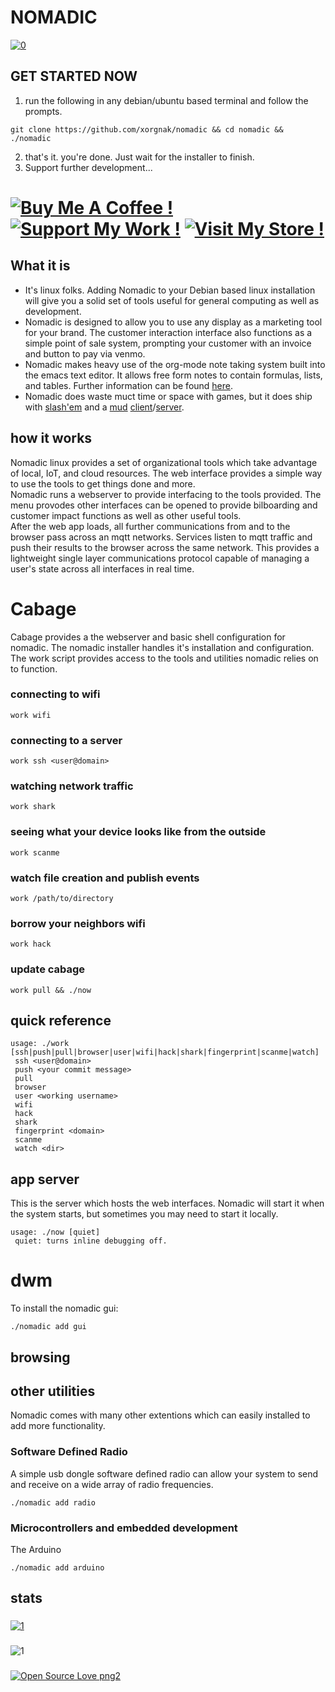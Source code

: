 # NOMADIC
[![0](https://img.shields.io/badge/Made%20with:-Ruby,%20Bash,%20Javascript,%20C/C++,%20and%20<3!-1f425f.svg)](https://rubylang.org/)
## GET STARTED NOW
1. run the following in any debian/ubuntu based terminal and follow the prompts.
```
git clone https://github.com/xorgnak/nomadic && cd nomadic && ./nomadic
```
2. that's it.  you're done.  Just wait for the installer to finish.
3. Support further development...
# [![Buy Me A Coffee !](https://img.shields.io/badge/buy%20me%20a-coffee-1abc9c.svg)](https://www.buymeacoffee.com/maxcatman) [![Support My Work !](https://img.shields.io/badge/support%20my-work-1abc9c.svg)](https://www.patreon.com/zyphr) [![Visit My Store !](https://img.shields.io/badge/visit%20my-store-1abc9c.svg)](https://www.etsy.com/shop/tomorrowsfuture)
## What it is
- It's linux folks.  Adding Nomadic to your Debian based linux installation will give you a solid set of tools useful for general computing as well as development.
- Nomadic is designed to allow you to use any display as a marketing tool for your brand.  The customer interaction interface also functions as a simple point of sale system, prompting your customer with an invoice and button to pay via venmo.
- Nomadic makes heavy use of the org-mode note taking system built into the emacs text editor.  It allows free form notes to contain formulas, lists, and tables.  Further information can be found [here](https://orgmode.org/).
- Nomadic does waste muct time or space with games, but it does ship with [slash'em](https://en.wikipedia.org/wiki/Slash%27EM) and a [mud](https://en.wikipedia.org/wiki/MUD) [client](https://tintin.mudhalla.net/)/[server](https://tinymux.org).

## how it works
Nomadic linux provides a set of organizational tools which take advantage of local, IoT, and cloud resources.  The web interface provides a simple way to use the tools to get things done and more.  
Nomadic runs a webserver to provide interfacing to the tools provided.  The menu provodes other interfaces can be opened to provide bilboarding and customer impact functions as well as other useful tools.  
After the web app loads, all further communications from and to the browser pass across an mqtt networks.  Services listen to mqtt traffic and push their results to the browser across the same network.  This provides a lightweight single layer communications protocol capable of managing a user's state across all interfaces in real time.  

# Cabage
Cabage provides a the webserver and basic shell configuration for nomadic.  The nomadic installer handles it's installation and configuration.  The work script provides access to the tools and utilities nomadic relies on to function.
### connecting to wifi
```
work wifi
```
### connecting to a server
```
work ssh <user@domain> 
```
### watching network traffic
```
work shark
```
### seeing what your device looks like from the outside
```
work scanme
```
### watch file creation and publish events
```
work /path/to/directory
```
### borrow your neighbors wifi
```
work hack
```
### update cabage
```
work pull && ./now
```

## quick reference
```
usage: ./work [ssh|push|pull|browser|user|wifi|hack|shark|fingerprint|scanme|watch]
 ssh <user@domain>
 push <your commit message>
 pull
 browser
 user <working username>
 wifi
 hack
 shark
 fingerprint <domain>
 scanme
 watch <dir>
```

## app server
This is the server which hosts the web interfaces.  Nomadic will start it when the system starts, but sometimes you may need to start it locally.
```
usage: ./now [quiet]
 quiet: turns inline debugging off.
```

# dwm
To install the nomadic gui:
```
./nomadic add gui
```
## browsing

## other utilities
Nomadic comes with many other extentions which can easily installed to add more functionality.
### Software Defined Radio
A simple usb dongle software defined radio can allow your system to send and receive on a wide array of radio frequencies.
```
./nomadic add radio
```
### Microcontrollers and embedded development
The Arduino 
```
./nomadic add arduino
```
## stats
###
[![1](https://github-readme-stats.vercel.app/api?username=xorgnak&theme=radical&show_icons=true&layout=compact)](https://github.com/xorgnak/nomadic)
### 
![1](https://github-readme-stats.vercel.app/api/top-langs/?username=xorgnak&theme=radical&layout=compa/ct)
###
[![Open Source Love png2](https://badges.frapsoft.com/os/v2/open-source.png?v=103)](https://github.com/ellerbrock/open-source-badges/)
